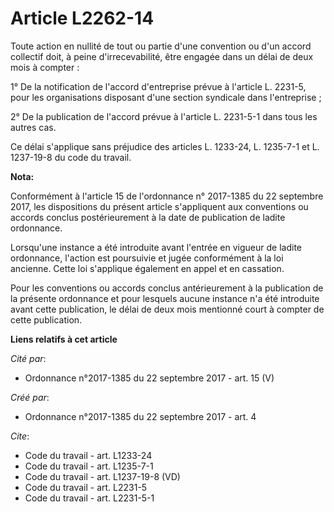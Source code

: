 # Article L2262-14

Toute action en nullité de tout ou partie d'une convention ou d'un accord collectif doit, à peine d'irrecevabilité, être
engagée dans un délai de deux mois à compter : 

1° De la notification de l'accord d'entreprise prévue à l'article L. 2231-5, pour les organisations disposant d'une section
syndicale dans l'entreprise ; 

2° De la publication de l'accord prévue à l'article L. 2231-5-1 dans tous les autres cas. 

Ce délai s'applique sans préjudice des articles L. 1233-24, L. 1235-7-1 et L. 1237-19-8 du code du travail.

**Nota:**

Conformément à l'article 15 de l'ordonnance n° 2017-1385 du 22 septembre 2017, les dispositions du présent article
s'appliquent aux conventions ou accords conclus postérieurement à la date de publication de ladite ordonnance.

Lorsqu'une instance a été introduite avant l'entrée en vigueur de ladite ordonnance, l'action est poursuivie et jugée
conformément à la loi ancienne. Cette loi s'applique également en appel et en cassation.

Pour les conventions ou accords conclus antérieurement à la publication de la présente ordonnance et pour lesquels aucune
instance n'a été introduite avant cette publication, le délai de deux mois mentionné court à compter de cette publication.

**Liens relatifs à cet article**

_Cité par_:

  - Ordonnance n°2017-1385 du 22 septembre 2017 - art. 15 (V)

_Créé par_:

  - Ordonnance n°2017-1385 du 22 septembre 2017 - art. 4

_Cite_:

  - Code du travail - art. L1233-24
  - Code du travail - art. L1235-7-1
  - Code du travail - art. L1237-19-8 (VD)
  - Code du travail - art. L2231-5
  - Code du travail - art. L2231-5-1
